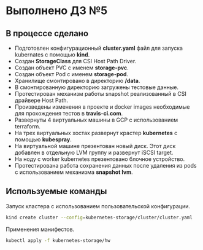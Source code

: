 # Выполнено ДЗ №5

## В процессе сделано

- Подготовлен конфигурационный **cluster.yaml** файл для запуска kubernates с помощью **kind**.
- Создан **StorageClass** для CSI Host Path Driver.
- Создан объект PVC c именем **storage-pvc**.
- Создан объект Pod c именем **storage-pod**.
- Хранилище смонтировано в директорию **/data**.
- В смонтированную директорию загружены тестовые данные.
- Протестирован механизм работы snapshot реализованный в CSI драйвере Host Path.
- Произведены изменения в проекте и docker images необходимые для прохождения тестов в **travis-ci.com**.
- Развернуты 4 виртуальных машины в GCP с использованием terraform.
- На трех виртуальных хостах развернут крастер **kubernetes** с помощью **kubespray**.
- На виртуальной машине презентован новый диск. Этот диск добавлен в отдельную LVM группу и развернут iSCSI target.
- На ноду с worker kubernetes презентовано блочное устройство.
- Протестирована работа сохранения данных после удаления из pods с использованием механизма **snapshot lvm**.

## Используемые команды
Запуск кластера с использованием пользовательской конфигурации.

```bash
kind create cluster --config=kubernetes-storage/cluster/cluster.yaml
```

Применения манифестов.
```bash
kubectl apply -f kubernetes-storage/hw
```
